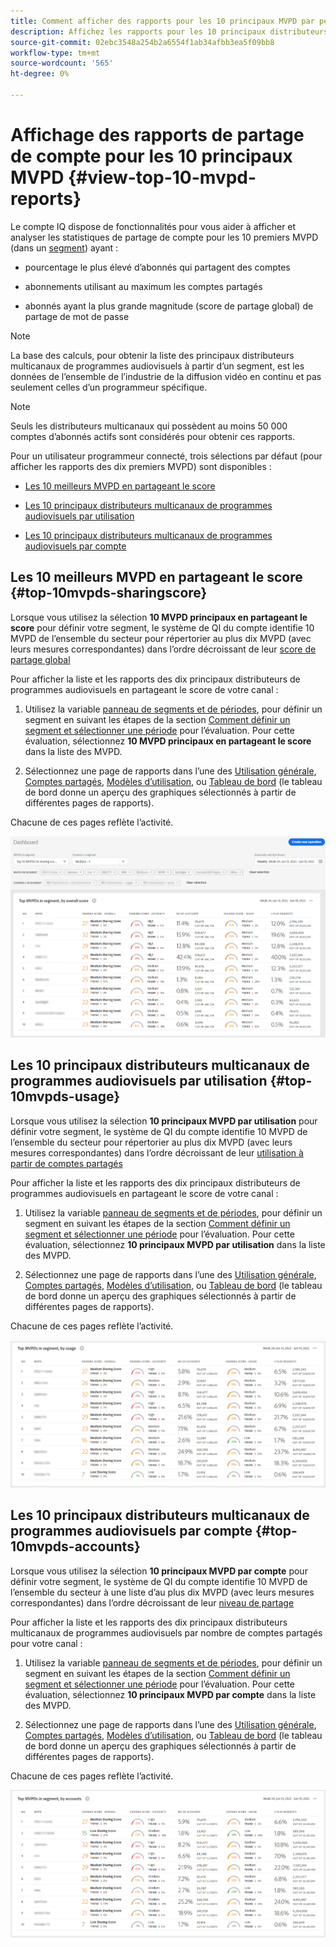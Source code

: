 ```yaml
---
title: Comment afficher des rapports pour les 10 principaux MVPD par personnage de programmeur.
description: Affichez les rapports pour les 10 principaux distributeurs multicanaux de programmes de diffusion de contenu.
source-git-commit: 02ebc3548a254b2a6554f1ab34afbb3ea5f09bb8
workflow-type: tm+mt
source-wordcount: '565'
ht-degree: 0%

---
```


# Affichage des rapports de partage de compte pour les 10 principaux MVPD <!--and Programmers--> {#view-top-10-mvpd-reports}

Le compte IQ dispose de fonctionnalités pour vous aider à afficher et analyser les statistiques de partage de compte pour les 10 premiers MVPD (dans un [segment](/help/AccountIQ/product-concepts.md#segmet-def)) ayant :

* pourcentage le plus élevé d’abonnés qui partagent des comptes

* abonnements utilisant au maximum les comptes partagés

* abonnés ayant la plus grande magnitude (score de partage global) de partage de mot de passe

>[!NOTE]
>
>La base des calculs, pour obtenir la liste des principaux distributeurs multicanaux de programmes audiovisuels à partir d’un segment, est les données de l’ensemble de l’industrie de la diffusion vidéo en continu et pas seulement celles d’un programmeur spécifique.

>[!NOTE]
>
>Seuls les distributeurs multicanaux qui possèdent au moins 50 000 comptes d’abonnés actifs sont considérés pour obtenir ces rapports.

Pour un utilisateur programmeur connecté, trois sélections par défaut (pour afficher les rapports des dix premiers MVPD) sont disponibles :

* [Les 10 meilleurs MVPD en partageant le score](#top-10mvpds-sharingscore)

* [Les 10 principaux distributeurs multicanaux de programmes audiovisuels par utilisation](#top-10mvpds-usage)

* [Les 10 principaux distributeurs multicanaux de programmes audiovisuels par compte](#top-10mvpds-accounts)

## Les 10 meilleurs MVPD en partageant le score {#top-10mvpds-sharingscore}

Lorsque vous utilisez la sélection **10 MVPD principaux en partageant le score** pour définir votre segment, le système de QI du compte identifie 10 MVPD de l’ensemble du secteur pour répertorier au plus dix MVPD (avec leurs mesures correspondantes) dans l’ordre décroissant de leur [score de partage global](/help/AccountIQ/product-concepts.md#overall-sharing-score)

Pour afficher la liste et les rapports des dix principaux distributeurs de programmes audiovisuels en partageant le score de votre canal :

1. Utilisez la variable [panneau de segments et de périodes](/help/AccountIQ/segments-timeframe.md), pour définir un segment en suivant les étapes de la section [Comment définir un segment et sélectionner une période](/help/AccountIQ/howto-select-segment-timeframe.md) pour l’évaluation. Pour cette évaluation, sélectionnez **10 MVPD principaux en partageant le score** dans la liste des MVPD.

1. Sélectionnez une page de rapports dans l’une des [Utilisation générale](/help/AccountIQ/general-usage-reports.md), [Comptes partagés](/help/AccountIQ/shared-acc-reports.md), [Modèles d’utilisation](/help/AccountIQ/usage-patterns.md), ou [Tableau de bord](/help/AccountIQ/dashboard.md) (le tableau de bord donne un aperçu des graphiques sélectionnés à partir de différentes pages de rapports).

Chacune de ces pages reflète l’activité.

![](assets/top-ten-mvpds-overallscore.png)

## Les 10 principaux distributeurs multicanaux de programmes audiovisuels par utilisation {#top-10mvpds-usage}

Lorsque vous utilisez la sélection **10 principaux MVPD par utilisation** pour définir votre segment, le système de QI du compte identifie 10 MVPD de l’ensemble du secteur pour répertorier au plus dix MVPD (avec leurs mesures correspondantes) dans l’ordre décroissant de leur [utilisation à partir de comptes partagés](/help/AccountIQ/product-concepts.md)

Pour afficher la liste et les rapports des dix principaux distributeurs de programmes audiovisuels en partageant le score de votre canal :

1. Utilisez la variable [panneau de segments et de périodes](/help/AccountIQ/segments-timeframe.md), pour définir un segment en suivant les étapes de la section [Comment définir un segment et sélectionner une période](/help/AccountIQ/howto-select-segment-timeframe.md) pour l’évaluation. Pour cette évaluation, sélectionnez **10 principaux MVPD par utilisation** dans la liste des MVPD.

1. Sélectionnez une page de rapports dans l’une des [Utilisation générale](/help/AccountIQ/general-usage-reports.md), [Comptes partagés](/help/AccountIQ/shared-acc-reports.md), [Modèles d’utilisation](/help/AccountIQ/usage-patterns.md), ou [Tableau de bord](/help/AccountIQ/dashboard.md) (le tableau de bord donne un aperçu des graphiques sélectionnés à partir de différentes pages de rapports).

Chacune de ces pages reflète l’activité.

![](assets/top-ten-mvpds-usage.png)

## Les 10 principaux distributeurs multicanaux de programmes audiovisuels par compte {#top-10mvpds-accounts}

Lorsque vous utilisez la sélection **10 principaux MVPD par compte** pour définir votre segment, le système de QI du compte identifie 10 MVPD de l’ensemble du secteur à une liste d’au plus dix MVPD (avec leurs mesures correspondantes) dans l’ordre décroissant de leur [niveau de partage](/help/AccountIQ/product-concepts.md)

Pour afficher la liste et les rapports des dix principaux distributeurs multicanaux de programmes audiovisuels par nombre de comptes partagés pour votre canal :

1. Utilisez la variable [panneau de segments et de périodes](/help/AccountIQ/segments-timeframe.md), pour définir un segment en suivant les étapes de la section [Comment définir un segment et sélectionner une période](/help/AccountIQ/howto-select-segment-timeframe.md) pour l’évaluation. Pour cette évaluation, sélectionnez **10 principaux MVPD par compte** dans la liste des MVPD.

1. Sélectionnez une page de rapports dans l’une des [Utilisation générale](/help/AccountIQ/general-usage-reports.md), [Comptes partagés](/help/AccountIQ/shared-acc-reports.md), [Modèles d’utilisation](/help/AccountIQ/usage-patterns.md), ou [Tableau de bord](/help/AccountIQ/dashboard.md) (le tableau de bord donne un aperçu des graphiques sélectionnés à partir de différentes pages de rapports).

Chacune de ces pages reflète l’activité.

![](assets/top-ten-mvpds-accounts.png)
